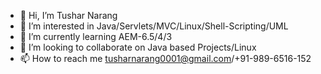 - 👋 Hi, I’m Tushar Narang
- 👀 I’m interested in Java/Servlets/MVC/Linux/Shell-Scripting/UML
- 🌱 I’m currently learning AEM-6.5/4/3
- 💞️ I’m looking to collaborate on Java based Projects/Linux
- 📫 How to reach me tusharnarang0001@gmail.com/+91-989-6516-152

<!---
TusharNarang0001/TusharNarang0001 is a ✨ special ✨ repository because its `README.md` (this file) appears on your GitHub profile.
You can click the Preview link to take a look at your changes.
--->
